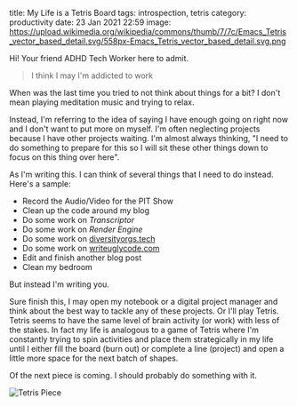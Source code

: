 title: My Life is a Tetris Board
tags: introspection, tetris
category: productivity
date: 23 Jan 2021 22:59
image: https://upload.wikimedia.org/wikipedia/commons/thumb/7/7c/Emacs_Tetris_vector_based_detail.svg/558px-Emacs_Tetris_vector_based_detail.svg.png

Hi! Your friend ADHD Tech Worker here to admit.

> I think I may I'm addicted to work

When was the last time you tried to not think about things for a bit? I don't mean playing meditation music and trying to relax.

Instead, I'm referring to the idea of saying I have enough going on right now and I don't want to put more on myself. I'm often neglecting projects because I have other projects waiting. I'm almost always thinking, "I need to do something to prepare for this so I will sit these other things down to focus on this thing over here".

As I'm writing this. I can think of several things that I need to do instead. Here's a sample:

- Record the Audio/Video for the PIT Show
- Clean up the code around my blog
- Do some work on _Transcriptor_
- Do some work on _Render Engine_
- Do some work on [diversityorgs.tech](https://diversityorgs.tech)
- Do some work on [writeuglycode.com](https://writeuglycode.com)
- Edit and finish another blog post
- Clean my bedroom

But instead I'm writing you. 

Sure finish this, I may open my notebook or a digital project manager and think about the best way to tackle any of these projects. Or I'll play Tetris. Tetris seems to have the same level of brain activity (or work) with less of the stakes. In fact my life is analogous to a game of Tetris where I'm constantly trying to spin activities and place them strategically in my life until I either fill the board (burn out) or complete a line (project) and open a little more space for the next batch of shapes. 

Of the next piece is coming. I should probably do something with it.

![Tetris Piece](https://upload.wikimedia.org/wikipedia/commons/thumb/7/7c/Emacs_Tetris_vector_based_detail.svg/558px-Emacs_Tetris_vector_based_detail.svg.png)
